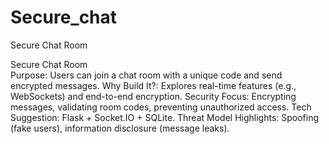 # Secure_chat
Secure Chat Room

Secure Chat Room <br>
Purpose: Users can join a chat room with a unique code and send encrypted messages.
Why Build It?: Explores real-time features (e.g., WebSockets) and end-to-end encryption.
Security Focus: Encrypting messages, validating room codes, preventing unauthorized access.
Tech Suggestion: Flask + Socket.IO + SQLite.
Threat Model Highlights: Spoofing (fake users), information disclosure (message leaks).
